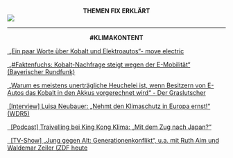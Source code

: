 
<div style="text-align:center;" class="mb-2"> <b>THEMEN FIX ERKLÄRT</b> </div>

<a href="https://schnelldurchlauf.eu/klimakrise" class="btn btn-lg btn-outline-dark btn-block" role="button">
<img src="./static/animation_klimakrise_schnelldurchlauf.gif" />
</a>

<hr />

<div style="text-align:center;"> <b>#KLIMAKONTENT</b> </div>

<a href="https://www.youtube.com/watch?v=s09tpKftRpE&feature=youtu.be" class="btn btn-lg btn-outline-dark btn-block" role="button"><i class="fa fa-link">&nbsp;</i>„Ein paar Worte über Kobalt und Elektroautos“- move electric</a>

<a href="https://www.br.de/nachrichten/wissen/faktenfuchs-kobalt-nachfrage-steigt-wegen-der-e-mobilitaet,Rh9NihM" class="btn btn-lg btn-outline-dark btn-block" role="button"><i class="fa fa-link">&nbsp;</i>„#Faktenfuchs: Kobalt-Nachfrage steigt wegen der E-Mobilität“ (Bayerischer Rundfunk)</a>

<a href="https://graslutscher.de/warum-es-meistens-unertraegliche-heuchelei-ist-wenn-besitzern-von-e-autos-das-kobalt-in-den-akkus-vorgerechnet-wird/" class="btn btn-lg btn-outline-dark btn-block" role="button"><i class="fa fa-link">&nbsp;</i>„Warum es meistens unerträgliche Heuchelei ist, wenn Besitzern von E-Autos das Kobalt in den Akkus vorgerechnet wird“ - Der Graslutscher</a>

<a href="https://www1.wdr.de/mediathek/audio/wdr5/wdr5-denk-ich-an-europa/audio-luisa-neubauer-nehmt-den-klimaschutz-in-europa-ernst-100.html" class="btn btn-lg btn-outline-dark btn-block" role="button"><i class="fa fa-link">&nbsp;</i>[Interview] Luisa Neubauer: „Nehmt den Klimaschutz in Europa ernst!“ (WDR5)</a>

<a href="https://www.kingkongklima.de/28-neue-episode" class="btn btn-lg btn-outline-dark btn-block" role="button"><i class="fa fa-link">&nbsp;</i>
[Podcast] Traivelling bei King Kong Klima: „Mit dem Zug nach Japan?“</a>

<a href="https://www.zdf.de/kultur/16-fragen/generationenkonflikt-schueck-16f-2020-100.html" class="btn btn-lg btn-outline-dark btn-block" role="button"><i class="fa fa-link">&nbsp;</i>
[TV-Show] „Jung gegen Alt: Generationenkonflikt“, u.a. mit Ruth Aim und Waldemar Zeiler (ZDF heute</a>
